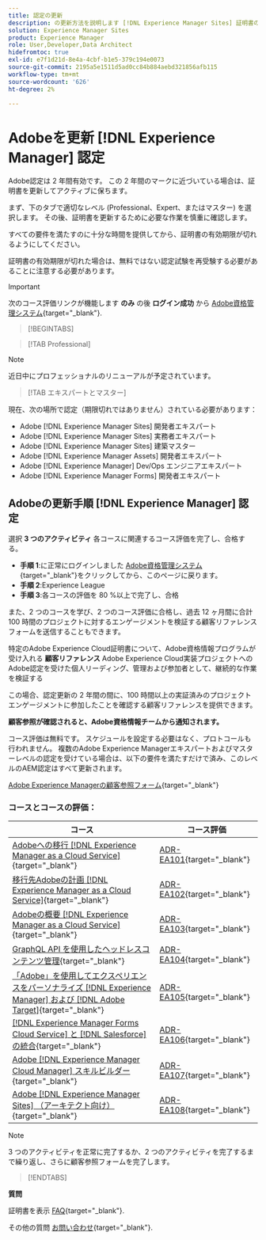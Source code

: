 ```yaml
---
title: 認定の更新
description: の更新方法を説明します [!DNL Experience Manager Sites] 証明書の有効期限が切れる前に確認します。
solution: Experience Manager Sites
product: Experience Manager
role: User,Developer,Data Architect
hidefromtoc: true
exl-id: e7f1d21d-8e4a-4cbf-b1e5-379c194e0073
source-git-commit: 2195a5e1511d5ad0cc84b884aebd321856afb115
workflow-type: tm+mt
source-wordcount: '626'
ht-degree: 2%

---
```


# Adobeを更新 [!DNL Experience Manager] 認定

Adobe認定は 2 年間有効です。 この 2 年間のマークに近づいている場合は、証明書を更新してアクティブに保ちます。

まず、下のタブで適切なレベル (Professional、Expert、またはマスター) を選択します。 その後、証明書を更新するために必要な作業を慎重に確認します。

すべての要件を満たすのに十分な時間を提供してから、証明書の有効期限が切れるようにしてください。

証明書の有効期限が切れた場合は、無料ではない認定試験を再受験する必要があることに注意する必要があります。

>[!IMPORTANT]
>
>次のコース評価リンクが機能します **のみ** の後 **ログイン成功** から [Adobe資格管理システム](http://www.certmetrics.com/adobe){target="_blank"}.

>[!BEGINTABS]

>[!TAB Professional]

>[!NOTE]
>
>近日中にプロフェッショナルのリニューアルが予定されています。

>[!TAB エキスパートとマスター]

現在、次の場所で認定（期限切れではありません）されている必要があります：

* Adobe [!DNL Experience Manager Sites] 開発者エキスパート
* Adobe [!DNL Experience Manager Sites] 実務者エキスパート
* Adobe [!DNL Experience Manager Sites] 建築マスター
* Adobe [!DNL Experience Manager Assets] 開発者エキスパート
* Adobe [!DNL Experience Manager] Dev/Ops エンジニアエキスパート
* Adobe [!DNL Experience Manager Forms] 開発者エキスパート

## Adobeの更新手順 [!DNL Experience Manager] 認定

選択 **3 つのアクティビティ** 各コースに関連するコース評価を完了し、合格する。

* **手順 1**:に正常にログインしました [Adobe資格管理システム](http://www.certmetrics.com/adobe){target="_blank"}をクリックしてから、このページに戻ります。
* **手順 2**:Experience League
* **手順 3**:各コースの評価を 80 %以上で完了し、合格

また、2 つのコースを学び、2 つのコース評価に合格し、過去 12 ヶ月間に合計 100 時間のプロジェクトに対するエンゲージメントを検証する顧客リファレンスフォームを送信することもできます。

特定のAdobe Experience Cloud証明書について、Adobe資格情報プログラムが受け入れる **顧客リファレンス** Adobe Experience Cloud実装プロジェクトへのAdobe認定を受けた個人リーディング、管理および参加者として、継続的な作業を検証する

この場合、認定更新の 2 年間の間に、100 時間以上の実証済みのプロジェクトエンゲージメントに参加したことを確認する顧客リファレンスを提供できます。

**顧客参照が確認されると、Adobe資格情報チームから通知されます。**

コース評価は無料です。 スケジュールを設定する必要はなく、プロトコールも行われません。 複数のAdobe Experience Managerエキスパートおよびマスターレベルの認定を受けている場合は、以下の要件を満たすだけで済み、このレベルのAEM認定はすべて更新されます。

[Adobe Experience Managerの顧客参照フォーム](https://www.certmetrics.com/adobe/candidate/caveon_sso_adobe.aspx?ssoLogin=true&amp;eid=ADR-EA100){target="_blank"}

### コースとコースの評価：


| コース | コース評価 |
| ------- | ------- |
| [Adobeへの移行 [!DNL Experience Manager as a Cloud Service]](https://experienceleague.adobe.com/docs/courses/using/experiencemanager-d-1-2021-1-migration.html?lang=en){target="_blank"} | [ADR-EA101](https://www.certmetrics.com/adobe/candidate/caveon_sso_adobe.aspx?ssoLogin=true&amp;eid=ADR-EA101){target="_blank"} |
| [移行先Adobeの計画 [!DNL Experience Manager as a Cloud Service]](https://experienceleague.adobe.com/docs/courses/using/experiencemanager-a-1-2021-1-migration.html?lang=en){target="_blank"} | [ADR-EA102](https://www.certmetrics.com/adobe/candidate/caveon_sso_adobe.aspx?ssoLogin=true&amp;eid=ADR-EA102){target="_blank"} |
| [Adobeの概要 [!DNL Experience Manager as a Cloud Service]](https://experienceleague.adobe.com/docs/experience-manager-cloud-service/content/overview/introduction.html?lang=en){target="_blank"} | [ADR-EA103](https://www.certmetrics.com/adobe/candidate/caveon_sso_adobe.aspx?ssoLogin=true&amp;eid=ADR-EA103){target="_blank"} |
| [GraphQL API を使用したヘッドレスコンテンツ管理](https://experienceleague.adobe.com/docs/courses/using/experiencemanager-d-1-2020-1-headless.html?lang=en){target="_blank"} | [ADR-EA104](https://www.certmetrics.com/adobe/candidate/caveon_sso_adobe.aspx?ssoLogin=true&amp;eid=ADR-EA104){target="_blank"} |
| [「Adobe」を使用してエクスペリエンスをパーソナライズ [!DNL Experience Manager] および [!DNL Adobe Target]](https://experienceleague.adobe.com/docs/courses/using/experiencemanager-d-1-2020-1-personalization.html?lang=en){target="_blank"} | [ADR-EA105](https://www.certmetrics.com/adobe/candidate/caveon_sso_adobe.aspx?ssoLogin=true&amp;eid=ADR-EA105){target="_blank"} |
| [ [!DNL Experience Manager Forms Cloud Service]  と  [!DNL Salesforce] の統合](https://experienceleague.adobe.com/docs/courses/using/experiencemanager-d-1-2021-formscs-salesforce.html?lang=en){target="_blank"} | [ADR-EA106](https://www.certmetrics.com/adobe/candidate/caveon_sso_adobe.aspx?ssoLogin=true&amp;eid=ADR-EA106){target="_blank"} |
| [Adobe [!DNL Experience Manager Cloud Manager] スキルビルダー](https://experienceleague.adobe.com/docs/courses/using/experiencemanager-u-1-2019-1-cloudmgr-builder.html?lang=en){target="_blank"} | [ADR-EA107](https://www.certmetrics.com/adobe/candidate/caveon_sso_adobe.aspx?ssoLogin=true&amp;eid=ADR-EA107){target="_blank"} |
| [Adobe [!DNL Experience Manager Sites] （アーキテクト向け）](https://experienceleague.adobe.com/docs/courses/using/experiencemanager-d-1-2019-1-architect.html?lang=en){target="_blank"} | [ADR-EA108](https://www.certmetrics.com/adobe/candidate/caveon_sso_adobe.aspx?ssoLogin=true&amp;eid=ADR-EA108){target="_blank"} |

>[!NOTE]
>
>3 つのアクティビティを正常に完了するか、2 つのアクティビティを完了するまで繰り返し、さらに顧客参照フォームを完了します。

>[!ENDTABS]

**質問**

証明書を表示 [FAQ](https://experienceleague.adobe.com/docs/certification/certification/faq.html?lang=en){target="_blank"}.

その他の質問 [お問い合わせ](mailto:certif@adobe.com){target="_blank"}.
